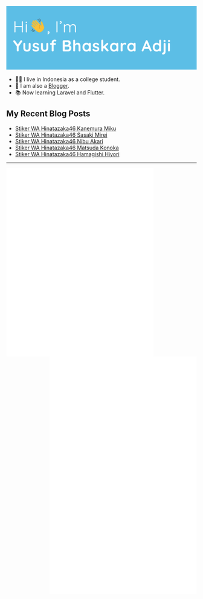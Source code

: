 ![Hi 👋, I'm Yusuf Bhaskara Adji](https://raw.githubusercontent.com/yusufadji/yusufadji/main/images/header.webp?raw=true)

- 🙋‍♂️ I live in Indonesia as a college student.
- 📝 I am also a [Blogger](https://www.frelein.my.id).
- 📚 Now learning Laravel and Flutter.


## My Recent Blog Posts
<!-- BLOG-POST-LIST:START -->
- [Stiker WA Hinatazaka46 Kanemura Miku](https://www.frelein.my.id/2022/09/stiker-wa-hinatazaka46-kanemura-miku.html)
- [Stiker WA Hinatazaka46 Sasaki Mirei](https://www.frelein.my.id/2022/07/stiker-wa-hinatazaka46-sasaki-mirei.html)
- [Stiker WA Hinatazaka46 Nibu Akari](https://www.frelein.my.id/2022/04/stiker-wa-hinatazaka46-nibu-akari.html)
- [Stiker WA Hinatazaka46 Matsuda Konoka](https://www.frelein.my.id/2022/07/stiker-wa-hinatazaka46-matsuda-konoka.html)
- [Stiker WA Hinatazaka46 Hamagishi Hiyori](https://www.frelein.my.id/2022/07/stiker-wa-hinatazaka46-hamagishi-hiyori.html)
<!-- BLOG-POST-LIST:END -->


***

[<img align="left" width="390" alt="🦑" src="/general.svg">](#)
[<img align="right" width="390" alt="🦑" src="/medias.svg">](#)

